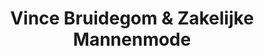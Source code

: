 ---
address: Pieter Stuyvesantweg 40
title: Vince Bruidegom & Zakelijke Mannenmode
city: Sonnega
zip: 8478 HE
country: Netherlands
lat: 52.866332
lng: 5.975986
phone: 
email: infi@vincesonnega.nl
url: 
---